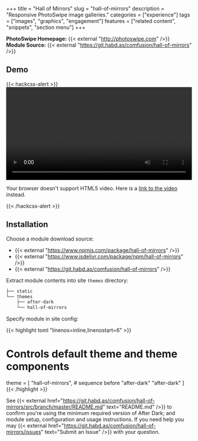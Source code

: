 +++
title = "Hall of Mirrors"
slug = "hall-of-mirrors"
description = "Responsive PhotoSwipe image galleries."
categories = ["experience"]
tags = ["images", "graphics", "engagement"]
features = ["related content", "snippets", "section menu"]
+++

**PhotoSwipe Homepage:** {{< external "http://photoswipe.com" />}}<br>
**Module Source:** {{< external "https://git.habd.as/comfusion/hall-of-mirrors" />}}

## Demo

{{< hackcss-alert >}}
  <video controls preload="auto" width="100%">
    <source src="https://jhabdas.keybase.pub/after-dark-hall-of-mirrors-demo.mp4" type="video/mp4">
    <p>Your browser doesn't support HTML5 video. Here is a <a href="https://jhabdas.keybase.pub/after-dark-hall-of-mirrors-demo.mp4">link to the video</a> instead.</p>
  </video>
{{< /hackcss-alert >}}

## Installation

Choose a module download source:

- {{< external "https://www.npmjs.com/package/hall-of-mirrors" />}}
- {{< external "https://www.jsdelivr.com/package/npm/hall-of-mirrors" />}}
- {{< external "https://git.habd.as/comfusion/hall-of-mirrors" />}}

Extract module contents into site `themes` directory:

```sh
├── static
└── themes
    ├── after-dark
    └── hall-of-mirrors
```

Specify module in site config:

{{< highlight toml "linenos=inline,linenostart=6" >}}
# Controls default theme and theme components
theme = [
  "hall-of-mirrors", # sequence before "after-dark"
  "after-dark"
]
{{< /highlight >}}

See {{< external href="https://git.habd.as/comfusion/hall-of-mirrors/src/branch/master/README.md" text="README.md" />}} to confirm you're using the minimum required version of After Dark; and module setup, configuration and usage instructions. If you need help you may {{< external href="https://git.habd.as/comfusion/hall-of-mirrors/issues" text="Submit an Issue" />}} with your question.

